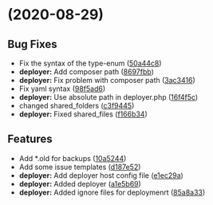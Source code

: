 # (2020-08-29)

## Bug Fixes

* Fix the syntax of the type-enum ([50a44c8](https://github.com/Starraider/devTypo3ddev/commit/50a44c89d13a7ba8b1fe0e209ef812d9c8fbd5be))
* **deployer:** Add composer path ([8697fbb](https://github.com/Starraider/devTypo3ddev/commit/8697fbbb274bf1a4de0ea570dfd01b429f1609b0))
* **deployer:** Fix problem with composer path ([3ac3416](https://github.com/Starraider/devTypo3ddev/commit/3ac3416a7aa3af4de6d581b7f1c49e1db155e866))
* Fix yaml syntax ([98f5ad6](https://github.com/Starraider/devTypo3ddev/commit/98f5ad6a69ca5d2d4a863b66bf3008bed661059a))
* **deployer:** Use absolute path in deployer.php ([16f4f5c](https://github.com/Starraider/devTypo3ddev/commit/16f4f5c86f0ecb9eb49e1393916fd5ee693c7297))
* changed shared_folders ([c3f9445](https://github.com/Starraider/devTypo3ddev/commit/c3f9445452f50f4c50a039cae82b97eb8d5d8484))
* **deployer:** Fixed shared_files ([f166b34](https://github.com/Starraider/devTypo3ddev/commit/f166b34b61f3a7d82635044459fbc66a80b742fe))

## Features

* Add *.old for backups ([10a5244](https://github.com/Starraider/devTypo3ddev/commit/10a5244cf7771a474250077eae29e9748b461f39))
* Add some issue templates ([d187e52](https://github.com/Starraider/devTypo3ddev/commit/d187e52998ea1be134c29ab28139d45f46cc2742))
* **deployer:** Add deployer host config file ([e1ec29a](https://github.com/Starraider/devTypo3ddev/commit/e1ec29ab345177c7e781243072b395d198fbec45))
* **deployer:** Added deployer ([a1e5b69](https://github.com/Starraider/devTypo3ddev/commit/a1e5b69f9d6895430e30dbdf9b8394ac83191730))
* **deployer:** Added ignore files for deploymenrt ([85a8a33](https://github.com/Starraider/devTypo3ddev/commit/85a8a331180c093c07d1d39000ab6a1f074ed093))
